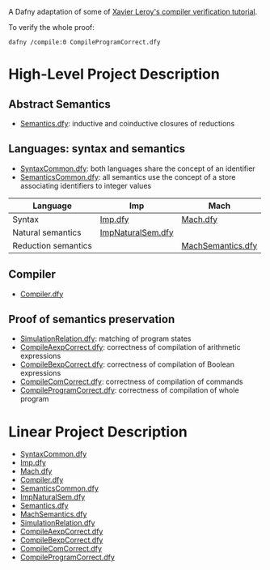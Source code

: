 A Dafny adaptation of some of [Xavier Leroy's compiler verification tutorial](https://xavierleroy.org/courses/EUTypes-2019/).

To verify the whole proof:
```
dafny /compile:0 CompileProgramCorrect.dfy
```

# High-Level Project Description

## Abstract Semantics

* [Semantics.dfy](Semantics.dfy): inductive and coinductive closures of reductions

## Languages: syntax and semantics

* [SyntaxCommon.dfy](SyntaxCommon.dfy): both languages share the concept of an identifier
* [SemanticsCommon.dfy](SemanticsCommon.dfy): all semantics use the concept of a store associating identifiers to integer values

| Language | Imp    | Mach   |
| -------- | ------ | ------ |
| Syntax | [Imp.dfy](Imp.dfy) | [Mach.dfy](Mach.dfy) |
| Natural semantics | [ImpNaturalSem.dfy](ImpNaturalSem.dfy) | |
| Reduction semantics | | [MachSemantics.dfy](MachSemantics.dfy) | 

## Compiler

* [Compiler.dfy](Compiler.dfy)

## Proof of semantics preservation

* [SimulationRelation.dfy](SimulationRelation.dfy): matching of program states
* [CompileAexpCorrect.dfy](CompileAexpCorrect.dfy): correctness of compilation of arithmetic expressions
* [CompileBexpCorrect.dfy](CompileBexpCorrect.dfy): correctness of compilation of Boolean expressions
* [CompileComCorrect.dfy](CompileComCorrect.dfy): correctness of compilation of commands
* [CompileProgramCorrect.dfy](CompileProgramCorrect.dfy): correctness of compilation of whole program

# Linear Project Description

*  [SyntaxCommon.dfy](SyntaxCommon.dfy)
*  [Imp.dfy](Imp.dfy)
*  [Mach.dfy](Mach.dfy)
*  [Compiler.dfy](Compiler.dfy)
*  [SemanticsCommon.dfy](SemanticsCommon.dfy)
*  [ImpNaturalSem.dfy](ImpNaturalSem.dfy)
*  [Semantics.dfy](Semantics.dfy)
*  [MachSemantics.dfy](MachSemantics.dfy)
*  [SimulationRelation.dfy](SimulationRelation.dfy)
*  [CompileAexpCorrect.dfy](CompileAexpCorrect.dfy)
*  [CompileBexpCorrect.dfy](CompileBexpCorrect.dfy)
*  [CompileComCorrect.dfy](CompileComCorrect.dfy)
*  [CompileProgramCorrect.dfy](CompileProgramCorrect.dfy)

